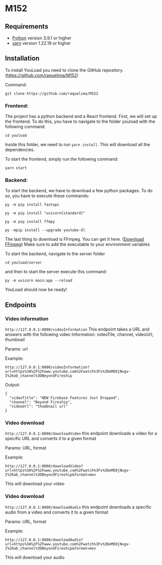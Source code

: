 # M152

## Requirements

- [Python](https://www.python.org/downloads/) version 3.9.1 or higher
- [yarn](https://classic.yarnpkg.com/lang/en/docs/install/#windows-stable) version 1.22.19 or higher


## Installation

To install YouLoad you need to clone the GitHub repository.
(https://github.com/raquelima/M152)

Command: 
```
git clone https://github.com/raquelima/M152
```

### Frontend:

The project has a python backend and a React frontend. First, we will set up the frontend. To do this, you have to navigate to the folder youload with the following command:
```
cd youload
```

Inside this folder, we need to run ```yarn install```.
This will download all the dependencies.

To start the frontend, simply run the following command:
```
yarn start
```

### Backend:

To start the backend, we have to download a few python packages. To do so, you have to execute these commands:

```
py -m pip install fastapi

py -m pip install "uvicorn[standard]"

py -m pip install ffmpy

py -mpip install --upgrade youtube-dl
```

The last thing to download is FFmpeg. You can get it here. ([Download FFmpeg](https://ffmpeg.org/download.html))
Make sure to add the executable to your environment variables

To start the backend, navigate to the server folder
```
cd youload/server
```

and then to start the server execute this command:
```
py -m uvicorn main:app --reload
```

YouLoad should now be ready!

## Endpoints

### Video information

```http://127.0.0.1:8000/videoInformation``` This endpoint takes a URL and answers with the following video Information:
videoTile, channel, videoUrl, thumbnail

Params:
url

Example:
```
http://127.0.0.1:8000/videoInformation?url=https%3A%2F%2Fwww.youtube.com%2Fwatch%3Fv%3DeME0jNxgv-I%26ab_channel%3DBeyondFireship
```
Output:
```
{
  "videoTitle": "NEW Firebase Features Just Dropped",
  "channel": "Beyond Fireship",
  "videoUrl": "thumbnail url"
}
```

### Video download

```http://127.0.0.1:8000/downloadVideo``` this endpoint downloads a video for a specific URL and converts it to a given format

Params:
URL, format

Example:
```
http://127.0.0.1:8000/downloadVideo?url=https%3A%2F%2Fwww.youtube.com%2Fwatch%3Fv%3DeME0jNxgv-I%26ab_channel%3DBeyondFireship&format=mov
```

This will download your video

### Video download

```http://127.0.0.1:8000/downloadAudio``` this endpoint downloads a specific audio from a video and converts it to a given format

Params:
URL, format

Example:
```
http://127.0.0.1:8000/downloadAudio?url=https%3A%2F%2Fwww.youtube.com%2Fwatch%3Fv%3DeME0jNxgv-I%26ab_channel%3DBeyondFireship&format=mov
```

This will download your audio

